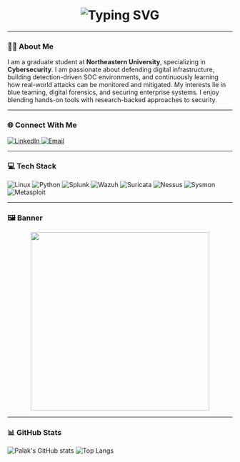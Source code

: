 <h1 align="center">
  <img src="https://readme-typing-svg.demolab.com?font=Fira+Code&duration=3000&pause=10000&center=true&vCenter=true&width=400&lines=Hey!+I'm+Palak+%F0%9F%91%8B" alt="Typing SVG" />
</h1>

---

### 👩‍💻 About Me

I am a graduate student at **Northeastern University**, specializing in **Cybersecurity**. I am passionate about defending digital infrastructure, building detection-driven SOC environments, and continuously learning how real-world attacks can be monitored and mitigated. My interests lie in blue teaming, digital forensics, and securing enterprise systems. I enjoy blending hands-on tools with research-backed approaches to security.

---

### 🌐 Connect With Me

<p align="left">
  <a href="https://www.linkedin.com/in/your_linkedin/" target="_blank">
    <img src="https://img.shields.io/badge/LinkedIn-0A66C2?style=for-the-badge&logo=linkedin&logoColor=white" alt="LinkedIn"/>
  </a>
  <a href="mailto:palakpg24@gmail.com">
    <img src="https://img.shields.io/badge/Email-D14836?style=for-the-badge&logo=gmail&logoColor=white" alt="Email"/>
  </a>
</p>

---

### 💻 Tech Stack

![Linux](https://img.shields.io/badge/Linux-FCC624?style=for-the-badge&logo=linux&logoColor=black)
![Python](https://img.shields.io/badge/Python-3776AB?style=for-the-badge&logo=python&logoColor=white)
![Splunk](https://img.shields.io/badge/Splunk-black?style=for-the-badge&logo=Splunk)
![Wazuh](https://img.shields.io/badge/Wazuh-0A99FF?style=for-the-badge)
![Suricata](https://img.shields.io/badge/Suricata-E34F26?style=for-the-badge)
![Nessus](https://img.shields.io/badge/Nessus-04848F?style=for-the-badge)
![Sysmon](https://img.shields.io/badge/Sysmon-2E3440?style=for-the-badge)
![Metasploit](https://img.shields.io/badge/Metasploit-2C3E50?style=for-the-badge&logo=metasploit)

---

### 🖼️ Banner

<p align="center">
  <img src="https://media.giphy.com/media/qgQUggAC3Pfv687qPC/giphy.gif" width="400" />
</p>

---

### 📊 GitHub Stats

![Palak's GitHub stats](https://github-readme-stats.vercel.app/api?username=Palak-2424&show_icons=true&theme=radical)
![Top Langs](https://github-readme-stats.vercel.app/api/top-langs/?username=Palak-2424&layout=compact&theme=radical)
